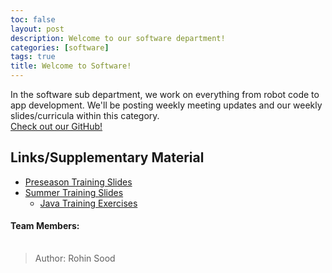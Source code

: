 ```yaml
---
toc: false
layout: post
description: Welcome to our software department!
categories: [software]
tags: true 
title: Welcome to Software!
---
```


In the software sub department, we work on everything from robot code to app development. We'll be posting weekly meeting updates and our weekly slides/curricula within this category. <br> [Check out our GitHub!](https://github.com/Team-Optix-3749)

## Links/Supplementary Material
 - [Preseason Training Slides](https://drive.google.com/drive/folders/16X8u_ZA4LTBs8cj3nJHDY29mdALZ8hV8?usp=sharing)
 - [Summer Training Slides](https://drive.google.com/drive/folders/16X8u_ZA4LTBs8cj3nJHDY29mdALZ8hV8?usp=sharing)
   - [Java Training Exercises](https://github.com/Team-Optix-3749/Java-Training-Exercises)

<h4>Team Members:</h4>
<table style="text-align: center;">
  <tr id="table">

  </tr>
</table>

<script>

  var data = ["Toby L", "Rohin S", "Rohan J", "Jadon L", "Dash P"];

  var list = document.getElementById("table");

  data.forEach((item) => {
    let li = document.createElement("td");
    li.innerText = item;
    list.appendChild(li);
  });

</script>

> Author: Rohin Sood